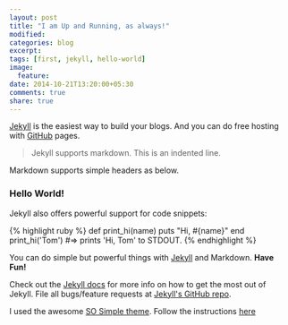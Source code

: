 ```yaml
---
layout: post
title: "I am Up and Running, as always!"
modified:
categories: blog
excerpt:
tags: [first, jekyll, hello-world]
image:
  feature:
date: 2014-10-21T13:20:00+05:30
comments: true
share: true
---
```


[Jekyll][jekyll] is the easiest way to build your blogs. And you can do free hosting with [GitHub](https://github.com/) pages.

> Jekyll supports markdown. This is an indented line.

Markdown supports simple headers as below.

### Hello World!

Jekyll also offers powerful support for code snippets:

{% highlight ruby %}
def print_hi(name)
  puts "Hi, #{name}"
end
print_hi('Tom')
#=> prints 'Hi, Tom' to STDOUT.
{% endhighlight %}

You can do simple but powerful things with [Jekyll][jekyll] and Markdown. **Have Fun!** 

Check out the [Jekyll docs][jekyll] for more info on how to get the most out of Jekyll. File all bugs/feature requests at [Jekyll's GitHub repo][jekyll-gh].

I used the awesome [SO Simple theme](http://mmistakes.github.io/so-simple-theme/). Follow the instructions [here](http://mmistakes.github.io/so-simple-theme/theme-setup/)

[jekyll-gh]: https://github.com/jekyll/jekyll
[jekyll]:    http://jekyllrb.com

